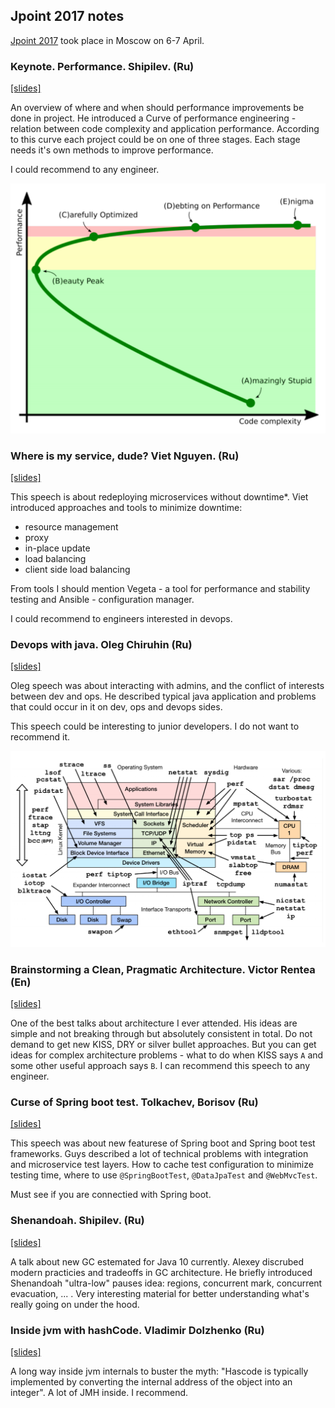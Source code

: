 ## Jpoint 2017 notes

[Jpoint 2017](http://2017.jpoint.ru/) took place in Moscow on 6-7 April.

### Keynote. Performance. Shipilev. (Ru)
[[slides]](https://shipilev.net/talks/jpoint-April2017-perf-keynote.pdf)

An overview of where and when should performance improvements be done in project. 
He introduced a Curve of performance engineering - relation between code complexity and application performance. 
According to this curve each project could be on one of three stages. 
Each stage needs it's own methods to improve performance.

I could recommend to any engineer.

<img src="curve.png" width="600"/>

### Where is my service, dude? Viet Nguyen. (Ru) 
[[slides]](https://www.slideshare.net/VietNguyen334/jpoint-2017-where-is-my-service-dude)

This speech is about redeploying microservices without downtime*. 
Viet introduced approaches and tools to minimize downtime:
  - resource management
  - proxy
  - in-place update
  - load balancing
  - client side load balancing
  
From tools I should mention Vegeta - a tool for performance and stability testing and Ansible - configuration manager.

I could recommend to engineers interested in devops.


### Devops with java. Oleg Chiruhin (Ru)
[[slides]](http://assets.contentful.com/oxjq45e8ilak/5F2vR2pWNy6c6qiQKa28sE/2d29eb49625ae2f12e5afe4f75cf19e5/______________.pdf)

Oleg speech was about interacting with admins, and the conflict of interests between dev and ops. 
He described typical java application and problems that could occur in it on dev, ops and devops sides.

This speech could be interesting to junior developers. I do not want to recommend it.

<img src="diagnostic.png" width="600"/>


### Brainstorming a Clean, Pragmatic Architecture. Victor Rentea (En)
[[slides]](http://assets.contentful.com/oxjq45e8ilak/4wOYOmzybmA0uKWqoS8oMw/2bfd455f36f1a6748279906f4bbed40a/Victor-Rentea_Brainstorming-a-Clean-Pragmatic-Architecture.pdf)

One of the best talks about architecture I ever attended. 
His ideas are simple and not breaking through but absolutely consistent in total. 
Do not demand to get new KISS, DRY or silver bullet approaches. 
But you can get ideas for complex architecture problems - what to do when KISS says `A` and some other useful approach says `B`.
I can recommend this speech to any engineer.


### Curse of Spring boot test. Tolkachev, Borisov (Ru)
[[slides]](https://www.slideshare.net/kirilltolkachev7/spring-boot-test-horror)

This speech was about new featurese of Spring boot and Spring boot test frameworks. 
Guys described a lot of technical problems with integration and microservice test layers.
How to cache test configuration to minimize testing time, where to use `@SpringBootTest`, `@DataJpaTest` and `@WebMvcTest`.

Must see if you are connectied with Spring boot.

### Shenandoah. Shipilev. (Ru)
[[slides]](https://shipilev.net/talks/jpoint-April2017-shenandoah.pdf)

A talk about new GC estemated for Java 10 currently. 
Alexey discrubed modern practicies and tradeoffs in GC architecture. 
He briefly introduced Shenandoah "ultra-low" pauses idea: regions, concurrent mark, concurrent evacuation, ... .
Very interesting material for better understanding what's really going on under the hood.

### Inside jvm with hashCode. Vladimir Dolzhenko (Ru)
[[slides]](http://assets.contentful.com/oxjq45e8ilak/2JOrAVVgCQqAcmqcg2oo0q/02e7bddadb799cddd820911f2e7b9ba6/Vladimir_Dolzhenko_-_Through_the_keyhole_of_hashCode_into_VM.pdf)

A long way inside jvm internals to buster the myth: "Hascode is typically implemented by converting the internal
address of the object into an integer". 
A lot of JMH inside. 
I recommend.



